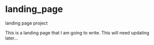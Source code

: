 # landing_page
landing page project

This is a landing page that I am going to write. This will need updating later...